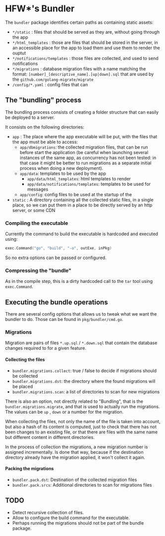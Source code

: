 # **HFW***'s Bundler

The `bundler` package identifies certain paths as containing static assets:

- `*/static` : files that should be served as they are, without going through the app
- `*/html_templates` : those are files that should be stored in the server, in an
    accessible place for the app to load them and use them to render the ouptut
- `*/notifications/templates` : those files are collected, and used to send notifications
- `*/migrations` : database migration files with a name matching the format: `[number]_[descriptive_name].[up|down].sql` that are used by the `github.com/golang-migrate/migrate`
- `/config/*.yaml` : config files that can 

## The "bundling" process

The bundling process consists of creating a folder structure that can easily be
deployed to a server.

It consists on the following directories:

- `app` : The place where the app executable will be put, with the files that the
    app must be able to access:
    - `app/dbmigrations`: the collected migration files, that can be run before
        start the application (be careful when launching several instances of
        the same app, as concurrency has not been tested: in that case it might
        be better to run migrations as a separate initial process when doing a
        new deployment).
    - `app/data`: templates to be used by the app
        - `app/data/html_templates`: html templates to render
        - `app/data/notifications/templates`: templates to be used for messages
    - `app/config`: config files to be used at the startup of the 
- `static` : A directory containing all the collected static files, in a single place, so we can put them in a place to be directly served by an http server, or some CDN


### Compiling the executable

Currently the command to build the executable is hardcoded and executed using:

```go
exec.Command("go", "build", "-o", outExe, inPkg)
```

So no extra options can be passed or configured.


### Compressing the "bundle"

As in the compile step, this is a dirty hardcoded call to the `tar` tool using
`exec.Command`.


## Executing the bundle operations

There are several config options that allows us to tweak what we want the bundler to do.
Those can be found in `pkg/bundler/cmd.go`.

### Migrations

Migration are pairs of files `*.up.sql` / `*.down.sql` that contain the database
changes required to for a given feature.

#### Collecting the files

- `bundler.migrations.collect`: true / false to decide if migrations should be collected
- `bundler.migrations.dst`: the directory where the found migrations will be placed
- `bundler.migrations.scan`: a list of directories to scan for new migrations

There is also an option, not directly related to "Bundling", that is the
`bundler.migrations.migrate`, and that is used to actually run the migrations. The values can be `up` , `down` or a number for the migration.

When collecting the files, not only the name of the file is taken into account, but
also a hash of its content is computed, just to check that there has not been changes
to an existing file, or that there are files with the same name but different content
in different directories.

In the process of collection the migrations, a new migration number is assigned
incrementally. Is done that way, because if the destination directory already
have the migration applied, it won't collect it again.

#### Packing the migrations

- `bundler.pack.dst`: Destination of the collected migration files
- `bundler.pack.srcs`: Additional directories to scan for migrations files

## TODO

- Detect recursive collection of files.
- Allow to configure the build command for the executable.
- Perhaps running the migrations should not be part of the bundle package.
